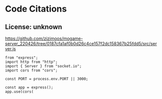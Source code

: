 # Code Citations

## License: unknown
https://github.com/zizimoos/mogame-server_220426/tree/0187cfa1af0b0d26c4ce157f2dc158367b25fdd5/src/server.js

```
from "express";
import http from "http";
import { Server } from "socket.io";
import cors from "cors";

const PORT = process.env.PORT || 3000;

const app = express();
app.use(cors(
```

